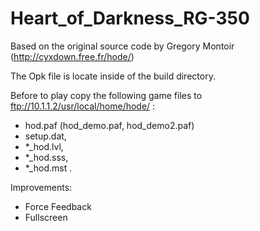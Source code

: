 # Heart_of_Darkness_RG-350

Based on the original source code by Gregory Montoir (http://cyxdown.free.fr/hode/)

The Opk file is locate inside of the build directory.

Before to play copy the following game files to ftp://10.1.1.2/usr/local/home/hode/ :
- hod.paf (hod_demo.paf, hod_demo2.paf)
- setup.dat,
- *_hod.lvl,
- *_hod.sss,
- *_hod.mst .


Improvements:
- Force Feedback
- Fullscreen
  
